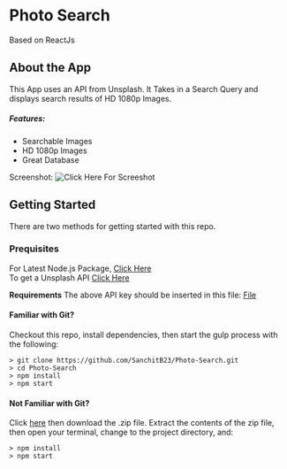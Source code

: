 # Photo Search
Based on ReactJs
## About the App

This App uses an API from Unsplash.
It Takes in a Search Query and displays search results of HD 1080p Images.

##### Features:
-  Searchable Images
-  HD 1080p Images 
-  Great Database

Screenshot: ![Click Here For Screeshot](http://i64.tinypic.com/wasykg.jpg)

## Getting Started

There are two methods for getting started with this repo.

### Prequisites

For Latest Node.js Package, [Click Here](https://nodejs.org/en/)  
To get a Unsplash API [Click Here](https://unsplash.com/developers)

**Requirements**
  The above API key should be inserted in this file: [File](/src/api/UnSplashAPI.js)

#### Familiar with Git?
Checkout this repo, install dependencies, then start the gulp process with the following:

```
> git clone https://github.com/SanchitB23/Photo-Search.git
> cd Photo-Search
> npm install
> npm start
```

#### Not Familiar with Git?
Click [here](https://github.com/SanchitB23/Photo-Search/archive/master.zip) then download the .zip file.  Extract the contents of the zip file, then open your terminal, change to the project directory, and:

```
> npm install
> npm start
```
